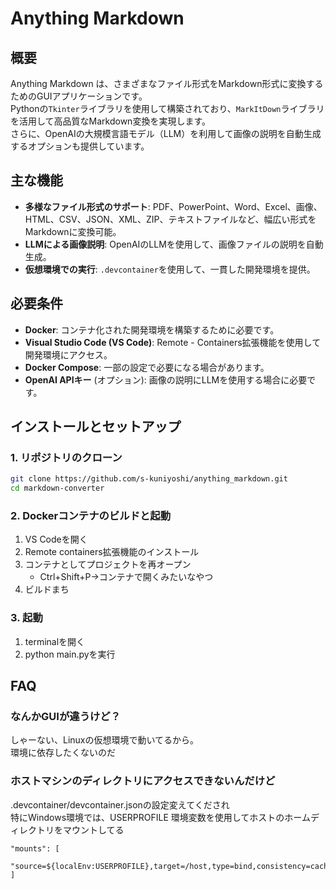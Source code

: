 # Anything Markdown

## 概要

Anything Markdown は、さまざまなファイル形式をMarkdown形式に変換するためのGUIアプリケーションです。  
Pythonの`Tkinter`ライブラリを使用して構築されており、`MarkItDown`ライブラリを活用して高品質なMarkdown変換を実現します。  
さらに、OpenAIの大規模言語モデル（LLM）を利用して画像の説明を自動生成するオプションも提供しています。

## 主な機能

- **多様なファイル形式のサポート**: PDF、PowerPoint、Word、Excel、画像、HTML、CSV、JSON、XML、ZIP、テキストファイルなど、幅広い形式をMarkdownに変換可能。
- **LLMによる画像説明**: OpenAIのLLMを使用して、画像ファイルの説明を自動生成。
- **仮想環境での実行**: `.devcontainer`を使用して、一貫した開発環境を提供。

## 必要条件

- **Docker**: コンテナ化された開発環境を構築するために必要です。
- **Visual Studio Code (VS Code)**: Remote - Containers拡張機能を使用して開発環境にアクセス。
- **Docker Compose**: 一部の設定で必要になる場合があります。
- **OpenAI APIキー** (オプション): 画像の説明にLLMを使用する場合に必要です。

## インストールとセットアップ

### 1. リポジトリのクローン

```bash
git clone https://github.com/s-kuniyoshi/anything_markdown.git
cd markdown-converter
```

### 2. Dockerコンテナのビルドと起動
1. VS Codeを開く
2. Remote containers拡張機能のインストール
3. コンテナとしてプロジェクトを再オープン
    - Ctrl+Shift+P→コンテナで開くみたいなやつ
4. ビルドまち

### 3. 起動
1. terminalを開く
2. python main.pyを実行

## FAQ

### なんかGUIが違うけど？
しゃーない、Linuxの仮想環境で動いてるから。  
環境に依存したくないのだ

### ホストマシンのディレクトリにアクセスできないんだけど
.devcontainer/devcontainer.jsonの設定変えてくだされ  
特にWindows環境では、USERPROFILE 環境変数を使用してホストのホームディレクトリをマウントしてる
```
"mounts": [
    "source=${localEnv:USERPROFILE},target=/host,type=bind,consistency=cached"
]
```